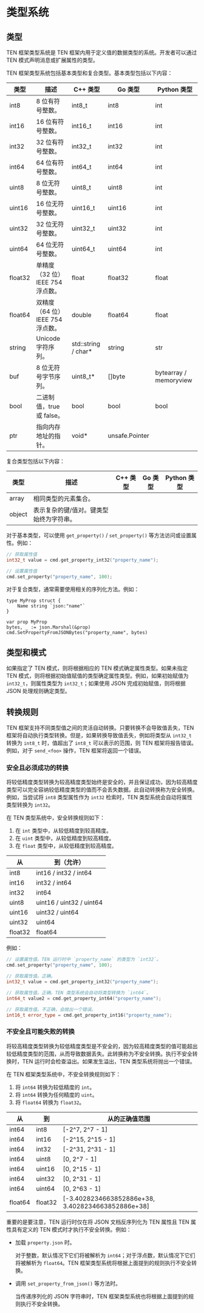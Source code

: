 # 类型系统

## 类型

TEN 框架类型系统是 TEN 框架内用于定义值的数据类型的系统。开发者可以通过 TEN 模式声明消息或扩展属性的类型。

TEN 框架类型系统包括基本类型和复合类型。基本类型包括以下内容：

| 类型    | 描述                                                         | C++ 类型      | Go 类型 | Python 类型        |
|---------|--------------------------------------------------------------|---------------|---------|--------------------|
| int8    | 8 位有符号整数。                                                  | int8_t        | int8    | int                |
| int16   | 16 位有符号整数。                                                 | int16_t       | int16   | int                |
| int32   | 32 位有符号整数。                                                 | int32_t       | int32   | int                |
| int64   | 64 位有符号整数。                                                 | int64_t       | int64   | int                |
| uint8   | 8 位无符号整数。                                                  | uint8_t       | uint8   | int                |
| uint16  | 16 位无符号整数。                                                 | uint16_t      | uint16  | int                |
| uint32  | 32 位无符号整数。                                                 | uint32_t      | uint32  | int                |
| uint64  | 64 位无符号整数。                                                 | uint64_t      | uint64  | int                |
| float32 | 单精度（32 位）IEEE 754 浮点数。                                    | float         | float32 | float              |
| float64 | 双精度（64 位）IEEE 754 浮点数。                                    | double        | float64 | float              |
| string  | Unicode 字符序列。                                              | std::string / char\* | string  | str        |
| buf     | 8 位无符号字节序列。                                               | uint8_t\*     | \[\]byte | bytearray / memoryview |
| bool    | 二进制值，true 或 false。                                            | bool          | bool    | bool               |
| ptr     | 指向内存地址的指针。                                                 | void\*        | unsafe.Pointer |                 |

复合类型包括以下内容：

| 类型   | 描述                                                           | C++ 类型 | Go 类型 | Python 类型 |
|--------|----------------------------------------------------------------|----------|---------|-------------|
| array  | 相同类型的元素集合。                                                       ||||
| object | 表示复杂的键/值对。键类型始终为字符串。                                                        ||||

对于基本类型，可以使用 `get_property()` / `set_property()` 等方法访问或设置属性。例如：

```cpp
// 获取属性值
int32_t value = cmd.get_property_int32("property_name");

// 设置属性值
cmd.set_property("property_name", 100);
```

对于复合类型，通常需要使用相关的序列化方法。例如：

```Golang
type MyProp struct {
    Name string `json:"name"`
}

var prop MyProp
bytes, _ := json.Marshal(&prop)
cmd.SetPropertyFromJSONBytes("property_name", bytes)
```

## 类型和模式

如果指定了 TEN 模式，则将根据相应的 TEN 模式确定属性类型。如果未指定 TEN 模式，则将根据初始值赋值的类型确定属性类型。例如，如果初始赋值为 `int32_t`，则属性类型为 `int32_t`；如果使用 JSON 完成初始赋值，则将根据 JSON 处理规则确定类型。

## 转换规则

TEN 框架支持不同类型值之间的灵活自动转换。只要转换不会导致值丢失，TEN 框架将自动执行类型转换。但是，如果转换导致值丢失，例如将类型从 `int32_t` 转换为 `int8_t` 时，值超出了 `int8_t` 可以表示的范围，则 TEN 框架将报告错误。例如，对于 `send_<foo>` 操作，TEN 框架将返回一个错误。

### 安全且必须成功的转换

将较低精度类型转换为较高精度类型始终是安全的，并且保证成功，因为较高精度类型可以完全容纳较低精度类型的值而不会丢失数据。此自动转换称为安全转换。例如，当尝试将 `int8` 类型属性作为 `int32` 检索时，TEN 类型系统会自动将属性类型转换为 `int32`。

在 TEN 类型系统中，安全转换规则如下：

1.  在 `int` 类型中，从较低精度到较高精度。
2.  在 `uint` 类型中，从较低精度到较高精度。
3.  在 `float` 类型中，从较低精度到较高精度。

| 从      | 到（允许）             |
|---------|--------------------------|
| int8    | int16 / int32 / int64    |
| int16   | int32 / int64            |
| int32   | int64                    |
| uint8   | uint16 / uint32 / uint64 |
| uint16  | uint32 / uint64          |
| uint32  | uint64                   |
| float32 | float64                  |

例如：

```cpp
// 设置属性值。TEN 运行时中 `property_name` 的类型为 `int32`。
cmd.set_property("property_name", 100);

// 获取属性值。正确。
int32_t value = cmd.get_property_int32("property_name");

// 获取属性值。正确。TEN 类型系统会自动将类型转换为 `int64`。
int64_t value2 = cmd.get_property_int64("property_name");

// 获取属性值。不正确，会抛出一个错误。
int16_t error_type = cmd.get_property_int16("property_name");
```

### 不安全且可能失败的转换

将较高精度类型转换为较低精度类型是不安全的，因为较高精度类型的值可能超出较低精度类型的范围，从而导致数据丢失。此转换称为不安全转换。执行不安全转换时，TEN 运行时会检查溢出。如果发生溢出，TEN 类型系统将抛出一个错误。

在 TEN 框架类型系统中，不安全转换规则如下：

1.  将 `int64` 转换为较低精度的 `int`。
2.  将 `int64` 转换为任何精度的 `uint`。
3.  将 `float64` 转换为 `float32`。

| 从      | 到      | 从的正确值范围                                               |
|---------|---------|----------------------------------------------------------|
| int64   | int8    | \[-2^7, 2^7 - 1\]                                         |
| int64   | int16   | \[-2^15, 2^15 - 1\]                                       |
| int64   | int32   | \[-2^31, 2^31 - 1\]                                       |
| int64   | uint8   | \[0, 2^7 - 1\]                                            |
| int64   | uint16  | \[0, 2^15 - 1\]                                           |
| int64   | uint32  | \[0, 2^31 - 1\]                                           |
| int64   | uint64  | \[0, 2^63 - 1\]                                           |
| float64 | float32 | \[-3.4028234663852886e+38, 3.4028234663852886e+38\]       |

重要的是要注意，TEN 运行时仅在将 JSON 文档反序列化为 TEN 属性且 TEN 属性具有定义的 TEN 模式时才执行不安全转换。例如：

*   加载 `property.json` 时。

    对于整数，默认情况下它们将被解析为 `int64`；对于浮点数，默认情况下它们将被解析为 `float64`。TEN 框架类型系统将根据上面提到的规则执行不安全转换。

*   调用 `set_property_from_json()` 等方法时。

    当传递序列化的 JSON 字符串时，TEN 框架类型系统也将根据上面提到的规则执行不安全转换。
